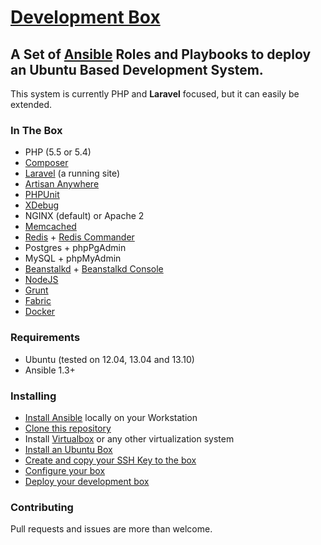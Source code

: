 [Development Box](https://github.com/antonioribeiro/ansible)
============================================================


A Set of [Ansible](http://www.ansibleworks.com/docs/intro_installation.html) Roles and Playbooks to deploy an Ubuntu Based Development System.
----------------------------------------------------------------------------------

This system is currently PHP and **Laravel** focused, but it can easily be extended.

### In The Box

* PHP (5.5 or 5.4)
* [Composer](http://getcomposer.org/)
* [Laravel](http://laravel.com/) (a running site)
* [Artisan Anywhere](https://github.com/antonioribeiro/artisan-anywhere)
* [PHPUnit](https://github.com/sebastianbergmann/phpunit)
* [XDebug](http://xdebug.org/)
* NGINX (default) or Apache 2
* [Memcached](http://memcached.org/)
* [Redis](http://redis.io/) + [Redis Commander](https://github.com/nearinfinity/redis-commander)
* Postgres + phpPgAdmin
* MySQL + phpMyAdmin
* [Beanstalkd](http://kr.github.io/beanstalkd/) + [Beanstalkd Console](https://github.com/ptrofimov/beanstalk_console)
* [NodeJS](http://nodejs.org/)
* [Grunt](http://gruntjs.com/)
* [Fabric](http://fabfile.org/)
* [Docker](http://www.docker.io/)

### Requirements

* Ubuntu (tested on 12.04, 13.04 and 13.10)
* Ansible 1.3+

### Installing

* [Install Ansible](/docs/InstallAnsible.md) locally on your Workstation
* [Clone this repository](/docs/CloneRepository.md)
* Install [Virtualbox](https://www.virtualbox.org/) or any other virtualization system
* [Install an Ubuntu Box](/docs/InstallOS.md)
* [Create and copy your SSH Key to the box](/docs/CopySSHKey.md)
* [Configure your box](/docs/ConfigurePlaybook.md)
* [Deploy your development box](/docs/DeployBox.md)

### Contributing

Pull requests and issues are more than welcome.